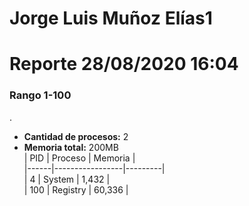 # Jorge Luis Muñoz Elías1
# Reporte 28/08/2020 16:04
### Rango 1-100  
 .
- **Cantidad de procesos:** 2 
- **Memoria total:** 200MB  	
| PID  | Proceso         | Memoria |  
|------|-----------------|---------|  	
| 4  | System             | 1,432     |  
| 100  | Registry             | 60,336     |  
